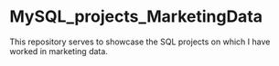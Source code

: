 # MySQL_projects_MarketingData
This repository serves to showcase the SQL projects on which I have worked in marketing data.
